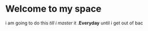 <!DOCTYPE html>
<head>
  <title>My first web page</title>
  </head>
  <body>
    <h1>Welcome to my space</h1>
  <p>i am going to do this<i> till i master</i> it .<b>Everyday</b> until i get out of bac
    </p>
  </body>
  </html>
  
